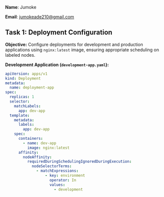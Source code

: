 **Name**: Jumoke

**Email**: jumokeade210@gmail.com   


## Task 1: Deployment Configuration

**Objective:** Configure deployments for development and production applications using `nginx:latest` image, ensuring appropriate scheduling on labeled nodes.

**Development Application (`development-app.yaml`):**

```yaml
apiVersion: apps/v1
kind: Deployment
metadata:
  name: deployment-app
spec: 
  replicas: 1
  selector:
    matchLabels:
      app: dev-app
  template:
    metadata:
      labels:
        app: dev-app
    spec:
      containers:
        - name: dev-app
          image: nginx:latest
      affinity:
        nodeAffinity:
          requiredDuringSchedulingIgnoredDuringExecution:
            nodeSelectorTerms:
              - matchExpressions:
                  - key: environment
                    operator: In
                    values:
                      - development
          
      
